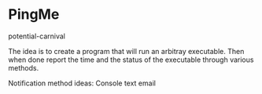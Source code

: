 # PingMe
 potential-carnival

The idea is to create a program that will run an arbitray executable. Then when done report the time and the status of the executable through various methods.

Notification method ideas:
  Console
  text
  email
